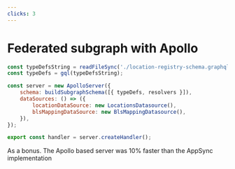 ```yaml
---
clicks: 3
---
```


# Federated subgraph with Apollo

```javascript {all|5|all}
const typeDefsString = readFileSync('./location-registry-schema.graphql', 'utf-8');
const typeDefs = gql(typeDefsString);

const server = new ApolloServer({
    schema: buildSubgraphSchema([{ typeDefs, resolvers }]),
    dataSources: () => ({
        locationDataSource: new LocationsDatasource(),
        blsMappingDataSource: new BlsMappingDatasource(),
    }),
});

export const handler = server.createHandler();
```

<div class="mt-10" v-if="$slidev.nav.clicks >= 3">
As a bonus. The Apollo based server was 10% faster than the AppSync implementation
</div>

